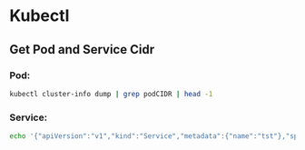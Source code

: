 # Kubectl

## Get Pod and Service Cidr

### Pod:
```bash
kubectl cluster-info dump | grep podCIDR | head -1
```


### Service:

```bash
echo '{"apiVersion":"v1","kind":"Service","metadata":{"name":"tst"},"spec":{"clusterIP":"1.1.1.1","ports":[{"port":443}]}}' | kubectl apply -f - 2>&1 | sed 's/.*valid IPs is //'
```

